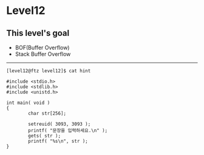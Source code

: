 # Level12

## This level's goal
- BOF(Buffer Overflow)
- Stack Buffer Overflow

***

```
[level12@ftz level12]$ cat hint

#include <stdio.h>
#include <stdlib.h>
#include <unistd.h>

int main( void )
{
        char str[256];

        setreuid( 3093, 3093 );
        printf( "문장을 입력하세요.\n" );
        gets( str );
        printf( "%s\n", str );
}
```
